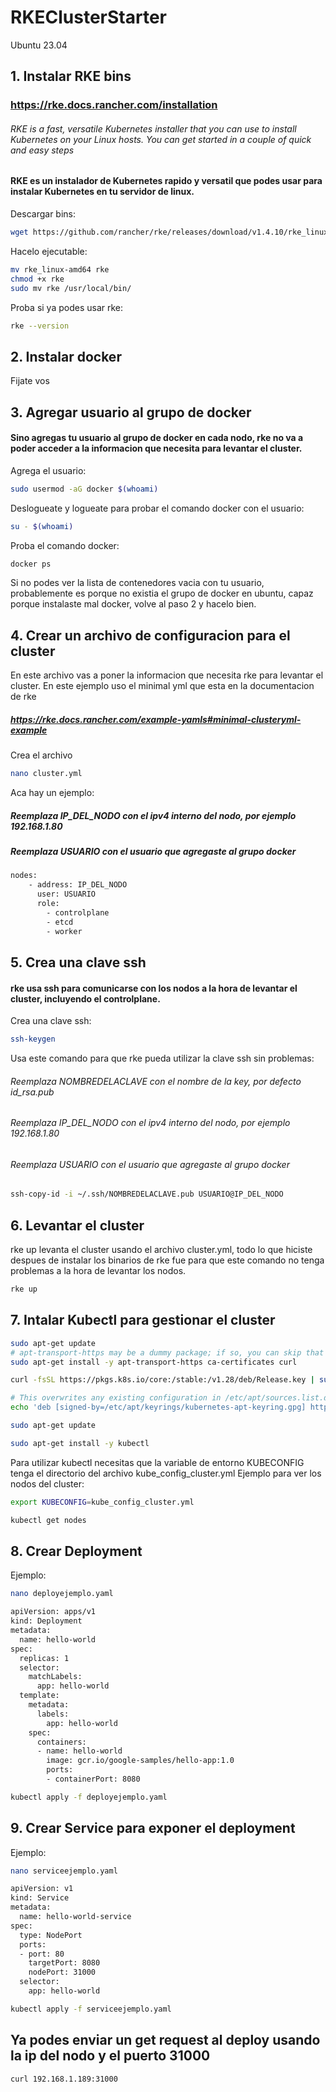 # RKEClusterStarter
Ubuntu 23.04

## 1. Instalar RKE bins
### https://rke.docs.rancher.com/installation
###### RKE is a fast, versatile Kubernetes installer that you can use to install Kubernetes on your Linux hosts. You can get started in a couple of quick and easy steps
#### RKE es un instalador de Kubernetes rapido y versatil que podes usar para instalar Kubernetes en tu servidor de linux.
Descargar bins:
```sh
wget https://github.com/rancher/rke/releases/download/v1.4.10/rke_linux-amd64
```
Hacelo ejecutable:
```sh
mv rke_linux-amd64 rke
chmod +x rke
sudo mv rke /usr/local/bin/
```
Proba si ya podes usar rke:
```sh
rke --version
```

## 2. Instalar docker
Fijate vos

## 3. Agregar usuario al grupo de docker
#### Sino agregas tu usuario al grupo de docker en cada nodo, rke no va a poder acceder a la informacion que necesita para levantar el cluster.
Agrega el usuario:
```sh
sudo usermod -aG docker $(whoami)
```
Deslogueate y logueate para probar el comando docker con el usuario:
```sh
su - $(whoami)
```
Proba el comando docker:
```sh
docker ps
```
Si no podes ver la lista de contenedores vacia con tu usuario, probablemente es porque no existia el grupo de docker en ubuntu, capaz porque instalaste mal docker, volve al paso 2 y hacelo bien.

## 4. Crear un archivo de configuracion para el cluster
En este archivo vas a poner la informacion que necesita rke para levantar el cluster. En este ejemplo uso el minimal yml que esta en la documentacion de rke
##### https://rke.docs.rancher.com/example-yamls#minimal-clusteryml-example
Crea el archivo
```sh
nano cluster.yml
```

Aca hay un ejemplo:
##### Reemplaza IP_DEL_NODO con el ipv4 interno del nodo, por ejemplo 192.168.1.80
##### Reemplaza USUARIO con el usuario que agregaste al grupo docker
```sh
nodes:
    - address: IP_DEL_NODO
      user: USUARIO
      role:
        - controlplane
        - etcd
        - worker
```

## 5. Crea una clave ssh
#### rke usa ssh para comunicarse con los nodos a la hora de levantar el cluster, incluyendo el controlplane.
Crea una clave ssh:
```sh
ssh-keygen
```
Usa este comando para que rke pueda utilizar la clave ssh sin problemas:
###### Reemplaza NOMBREDELACLAVE con el nombre de la key, por defecto id_rsa.pub
###### Reemplaza IP_DEL_NODO con el ipv4 interno del nodo, por ejemplo 192.168.1.80
###### Reemplaza USUARIO con el usuario que agregaste al grupo docker
```sh
ssh-copy-id -i ~/.ssh/NOMBREDELACLAVE.pub USUARIO@IP_DEL_NODO
```

## 6. Levantar el cluster
rke up levanta el cluster usando el archivo cluster.yml, todo lo que hiciste despues de instalar los binarios de rke fue para que este comando no tenga problemas a la hora de levantar los nodos.
```sh
rke up
```

## 7. Intalar Kubectl para gestionar el cluster
```sh
sudo apt-get update
# apt-transport-https may be a dummy package; if so, you can skip that package
sudo apt-get install -y apt-transport-https ca-certificates curl
```
```sh
curl -fsSL https://pkgs.k8s.io/core:/stable:/v1.28/deb/Release.key | sudo gpg --dearmor -o /etc/apt/keyrings/kubernetes-apt-keyring.gpg
```
```sh
# This overwrites any existing configuration in /etc/apt/sources.list.d/kubernetes.list
echo 'deb [signed-by=/etc/apt/keyrings/kubernetes-apt-keyring.gpg] https://pkgs.k8s.io/core:/stable:/v1.28/deb/ /' | sudo tee /etc/apt/sources.list.d/kubernetes.list
```
```sh
sudo apt-get update
```
```sh
sudo apt-get install -y kubectl
```
Para utilizar kubectl necesitas que la variable de entorno KUBECONFIG tenga el directorio del archivo kube_config_cluster.yml
Ejemplo para ver los nodos del cluster:
```sh
export KUBECONFIG=kube_config_cluster.yml
```
```sh
kubectl get nodes
```

## 8. Crear Deployment
Ejemplo:
```sh
nano deployejemplo.yaml
```
```sh
apiVersion: apps/v1
kind: Deployment
metadata:
  name: hello-world
spec:
  replicas: 1
  selector:
    matchLabels:
      app: hello-world
  template:
    metadata:
      labels:
        app: hello-world
    spec:
      containers:
      - name: hello-world
        image: gcr.io/google-samples/hello-app:1.0
        ports:
        - containerPort: 8080
```
```sh
kubectl apply -f deployejemplo.yaml
```

## 9. Crear Service para exponer el deployment
Ejemplo:
```sh
nano serviceejemplo.yaml
```
```sh
apiVersion: v1
kind: Service
metadata:
  name: hello-world-service
spec:
  type: NodePort
  ports:
  - port: 80
    targetPort: 8080
    nodePort: 31000
  selector:
    app: hello-world
```
```sh
kubectl apply -f serviceejemplo.yaml
```

## Ya podes enviar un get request al deploy usando la ip del nodo y el puerto 31000
```sh
curl 192.168.1.189:31000
```
